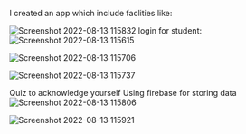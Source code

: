 I created an app which include faclities like:

![Screenshot 2022-08-13 115832](https://user-images.githubusercontent.com/83232454/184478190-9d01ea16-a727-4f0a-adb8-fb8415e67253.png)
login for student:
![Screenshot 2022-08-13 115615](https://user-images.githubusercontent.com/83232454/184478049-7c1d674a-4298-4d92-99b7-1602ab63f7e2.png)

![Screenshot 2022-08-13 115706](https://user-images.githubusercontent.com/83232454/184478067-7bae2752-4f32-4a73-ad33-1a6cfa0c5d5c.png)

![Screenshot 2022-08-13 115737](https://user-images.githubusercontent.com/83232454/184478073-8d5971e6-5635-4203-8bc7-6db67aa1659b.png)

Quiz to acknowledge yourself
Using firebase for storing data
![Screenshot 2022-08-13 115806](https://user-images.githubusercontent.com/83232454/184478084-b022da77-e650-45d3-b374-b61acbf2e11f.png)

![Screenshot 2022-08-13 115921](https://user-images.githubusercontent.com/83232454/184478216-0721636e-6c34-46e1-b69d-7bf7d38bdc07.png)


